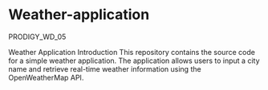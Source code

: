 # Weather-application
PRODIGY_WD_05

Weather Application 
Introduction
This repository contains the source code for a simple weather application. The application allows users to input a city name and retrieve real-time weather information using the OpenWeatherMap API.

